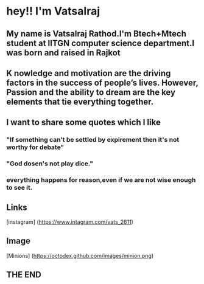 # hey!! I'm Vatsalraj

## My name is Vatsalraj Rathod.I'm Btech+Mtech student at IITGN computer science department.I was born and raised in Rajkot
## K nowledge and motivation are the driving factors in the success of people’s lives. However, Passion and the ability to dream are the key elements that tie everything together.
## I want to share some quotes which I like
### "If something can't be settled by expirement then it's not worthy for debate"
### "God dosen's not play dice."
### everything happens for reason,even if we are not wise enough to see it.


## Links
[instagram] (https://www.intagram.com/vats_2611)
## Image
[Minions] (https://octodex.github.com/images/minion.png)
## THE END

